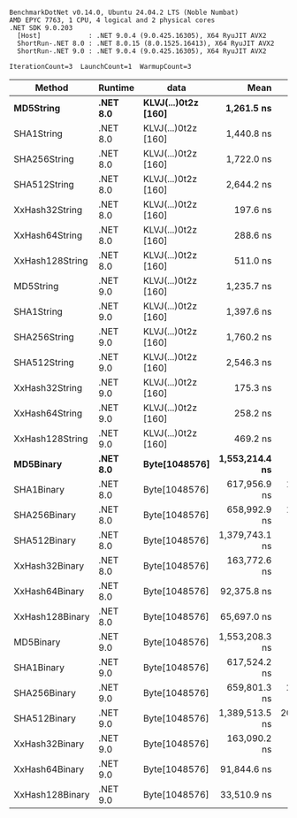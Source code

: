 ```

BenchmarkDotNet v0.14.0, Ubuntu 24.04.2 LTS (Noble Numbat)
AMD EPYC 7763, 1 CPU, 4 logical and 2 physical cores
.NET SDK 9.0.203
  [Host]            : .NET 9.0.4 (9.0.425.16305), X64 RyuJIT AVX2
  ShortRun-.NET 8.0 : .NET 8.0.15 (8.0.1525.16413), X64 RyuJIT AVX2
  ShortRun-.NET 9.0 : .NET 9.0.4 (9.0.425.16305), X64 RyuJIT AVX2

IterationCount=3  LaunchCount=1  WarmupCount=3  

```
| Method          | Runtime  | data                | Mean           | Error         | StdDev       | Min            | Max            | Gen0   | Allocated |
|---------------- |--------- |-------------------- |---------------:|--------------:|-------------:|---------------:|---------------:|-------:|----------:|
| **MD5String**       | **.NET 8.0** | **KLVJ(...)0t2z [160]** |     **1,261.5 ns** |      **86.60 ns** |      **4.75 ns** |     **1,256.1 ns** |     **1,265.1 ns** | **0.0668** |    **1128 B** |
| SHA1String      | .NET 8.0 | KLVJ(...)0t2z [160] |     1,440.8 ns |     132.70 ns |      7.27 ns |     1,434.0 ns |     1,448.4 ns | 0.0839 |    1416 B |
| SHA256String    | .NET 8.0 | KLVJ(...)0t2z [160] |     1,722.0 ns |     732.55 ns |     40.15 ns |     1,689.8 ns |     1,767.0 ns | 0.1106 |    1856 B |
| SHA512String    | .NET 8.0 | KLVJ(...)0t2z [160] |     2,644.2 ns |     184.19 ns |     10.10 ns |     2,637.0 ns |     2,655.8 ns | 0.1907 |    3240 B |
| XxHash32String  | .NET 8.0 | KLVJ(...)0t2z [160] |       197.6 ns |      60.34 ns |      3.31 ns |       195.7 ns |       201.4 ns | 0.0348 |     584 B |
| XxHash64String  | .NET 8.0 | KLVJ(...)0t2z [160] |       288.6 ns |      31.16 ns |      1.71 ns |       287.1 ns |       290.5 ns | 0.0434 |     728 B |
| XxHash128String | .NET 8.0 | KLVJ(...)0t2z [160] |       511.0 ns |      75.85 ns |      4.16 ns |       506.6 ns |       514.8 ns | 0.0668 |    1128 B |
| MD5String       | .NET 9.0 | KLVJ(...)0t2z [160] |     1,235.7 ns |      81.44 ns |      4.46 ns |     1,231.9 ns |     1,240.6 ns | 0.0668 |    1128 B |
| SHA1String      | .NET 9.0 | KLVJ(...)0t2z [160] |     1,397.6 ns |      89.51 ns |      4.91 ns |     1,393.0 ns |     1,402.8 ns | 0.0839 |    1416 B |
| SHA256String    | .NET 9.0 | KLVJ(...)0t2z [160] |     1,760.2 ns |     483.00 ns |     26.47 ns |     1,744.9 ns |     1,790.8 ns | 0.1106 |    1856 B |
| SHA512String    | .NET 9.0 | KLVJ(...)0t2z [160] |     2,546.3 ns |     341.27 ns |     18.71 ns |     2,527.6 ns |     2,565.0 ns | 0.1907 |    3240 B |
| XxHash32String  | .NET 9.0 | KLVJ(...)0t2z [160] |       175.3 ns |      10.40 ns |      0.57 ns |       174.7 ns |       175.8 ns | 0.0348 |     584 B |
| XxHash64String  | .NET 9.0 | KLVJ(...)0t2z [160] |       258.2 ns |      20.97 ns |      1.15 ns |       257.1 ns |       259.4 ns | 0.0434 |     728 B |
| XxHash128String | .NET 9.0 | KLVJ(...)0t2z [160] |       469.2 ns |       6.86 ns |      0.38 ns |       468.8 ns |       469.4 ns | 0.0668 |    1128 B |
| **MD5Binary**       | **.NET 8.0** | **Byte[1048576]**       | **1,553,214.4 ns** |   **5,252.31 ns** |    **287.90 ns** | **1,552,923.8 ns** | **1,553,499.5 ns** |      **-** |      **41 B** |
| SHA1Binary      | .NET 8.0 | Byte[1048576]       |   617,956.9 ns |  12,222.57 ns |    669.96 ns |   617,562.9 ns |   618,730.5 ns |      - |      49 B |
| SHA256Binary    | .NET 8.0 | Byte[1048576]       |   658,992.9 ns |  16,473.66 ns |    902.98 ns |   658,440.0 ns |   660,034.9 ns |      - |      57 B |
| SHA512Binary    | .NET 8.0 | Byte[1048576]       | 1,379,743.1 ns |   5,751.81 ns |    315.28 ns | 1,379,400.5 ns | 1,380,021.1 ns |      - |      89 B |
| XxHash32Binary  | .NET 8.0 | Byte[1048576]       |   163,772.6 ns |   8,179.28 ns |    448.33 ns |   163,343.3 ns |   164,237.8 ns |      - |      32 B |
| XxHash64Binary  | .NET 8.0 | Byte[1048576]       |    92,375.8 ns |   7,046.21 ns |    386.23 ns |    91,948.4 ns |    92,699.8 ns |      - |      32 B |
| XxHash128Binary | .NET 8.0 | Byte[1048576]       |    65,697.0 ns |   4,610.41 ns |    252.71 ns |    65,536.6 ns |    65,988.3 ns |      - |      40 B |
| MD5Binary       | .NET 9.0 | Byte[1048576]       | 1,553,208.3 ns |   5,317.99 ns |    291.50 ns | 1,552,962.9 ns | 1,553,530.5 ns |      - |      41 B |
| SHA1Binary      | .NET 9.0 | Byte[1048576]       |   617,524.2 ns |   3,614.97 ns |    198.15 ns |   617,363.7 ns |   617,745.6 ns |      - |      49 B |
| SHA256Binary    | .NET 9.0 | Byte[1048576]       |   659,801.3 ns |  24,755.70 ns |  1,356.94 ns |   658,249.7 ns |   660,766.2 ns |      - |      57 B |
| SHA512Binary    | .NET 9.0 | Byte[1048576]       | 1,389,513.5 ns | 205,518.56 ns | 11,265.17 ns | 1,379,852.9 ns | 1,401,887.6 ns |      - |      89 B |
| XxHash32Binary  | .NET 9.0 | Byte[1048576]       |   163,090.2 ns |     515.50 ns |     28.26 ns |   163,059.3 ns |   163,114.6 ns |      - |      32 B |
| XxHash64Binary  | .NET 9.0 | Byte[1048576]       |    91,844.6 ns |     350.09 ns |     19.19 ns |    91,832.9 ns |    91,866.7 ns |      - |      32 B |
| XxHash128Binary | .NET 9.0 | Byte[1048576]       |    33,510.9 ns |   9,584.28 ns |    525.35 ns |    33,112.3 ns |    34,106.2 ns |      - |      40 B |
